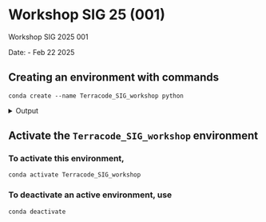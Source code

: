 # Workshop SIG 25 (001)
Workshop SIG 2025 001

Date: - Feb 22 2025


## Creating an environment with commands

`conda create --name Terracode_SIG_workshop python`

<details> <summary>Output</summary>
Retrieving notices: ...working... done
Channels:
 - defaults
Platform: osx-arm64
Collecting package metadata (repodata.json): done
Solving environment: done

## Package Plan ##

  environment location: /Users/nileshkr/anaconda3/envs/Terracode_SIG_workshop

  added / updated specs:
    - python


The following packages will be downloaded:

    package                    |            build
    ---------------------------|-----------------
    libmpdec-4.0.0             |       h80987f9_0          69 KB
    pip-25.0                   |  py313hca03da5_0         2.5 MB
    python-3.13.2              |h4862095_100_cp313        13.8 MB
    python_abi-3.13            |          0_cp313           7 KB
    setuptools-75.8.0          |  py313hca03da5_0         2.2 MB
    wheel-0.45.1               |  py313hca03da5_0         145 KB
    xz-5.6.4                   |       h80987f9_1         289 KB
    ------------------------------------------------------------
                                           Total:        19.0 MB

The following NEW packages will be INSTALLED:

  bzip2              pkgs/main/osx-arm64::bzip2-1.0.8-h80987f9_6 
  ca-certificates    pkgs/main/osx-arm64::ca-certificates-2024.12.31-hca03da5_0 
  expat              pkgs/main/osx-arm64::expat-2.6.4-h313beb8_0 
  libcxx             pkgs/main/osx-arm64::libcxx-14.0.6-h848a8c0_0 
  libffi             pkgs/main/osx-arm64::libffi-3.4.4-hca03da5_1 
  libmpdec           pkgs/main/osx-arm64::libmpdec-4.0.0-h80987f9_0 
  ncurses            pkgs/main/osx-arm64::ncurses-6.4-h313beb8_0 
  openssl            pkgs/main/osx-arm64::openssl-3.0.15-h80987f9_0 
  pip                pkgs/main/osx-arm64::pip-25.0-py313hca03da5_0 
  python             pkgs/main/osx-arm64::python-3.13.2-h4862095_100_cp313 
  python_abi         pkgs/main/osx-arm64::python_abi-3.13-0_cp313 
  readline           pkgs/main/osx-arm64::readline-8.2-h1a28f6b_0 
  setuptools         pkgs/main/osx-arm64::setuptools-75.8.0-py313hca03da5_0 
  sqlite             pkgs/main/osx-arm64::sqlite-3.45.3-h80987f9_0 
  tk                 pkgs/main/osx-arm64::tk-8.6.14-h6ba3021_0 
  tzdata             pkgs/main/noarch::tzdata-2025a-h04d1e81_0 
  wheel              pkgs/main/osx-arm64::wheel-0.45.1-py313hca03da5_0 
  xz                 pkgs/main/osx-arm64::xz-5.6.4-h80987f9_1 
  zlib               pkgs/main/osx-arm64::zlib-1.2.13-h18a0788_1 


Proceed ([y]/n)? y


Downloading and Extracting Packages:
                                                                                
Preparing transaction: done                                                     
Verifying transaction: done                                                     
Executing transaction: done                                                     
#                                                                               
# To activate this environment, use                                             
#                                                                               
#     $ conda activate Terracode_SIG_workshop
#
# To deactivate an active environment, use
#
#     $ conda deactivate
</details>

## Activate the `Terracode_SIG_workshop` environment
### To activate this environment, 

`conda activate Terracode_SIG_workshop`

### To deactivate an active environment, use

`conda deactivate`

